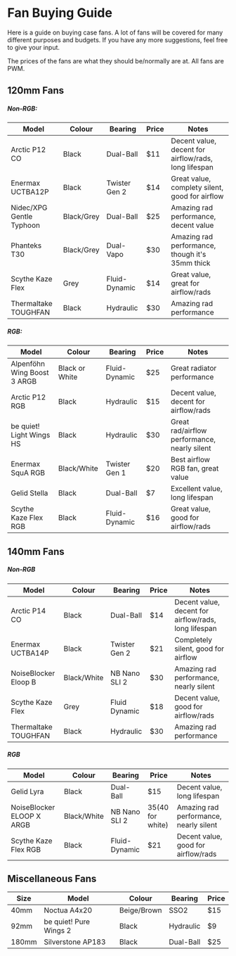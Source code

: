 # Fan Buying Guide

Here is a guide on buying case fans. A lot of fans will be covered for many different purposes and budgets. If you have any more suggestions, feel free to give your input.

The prices of the fans are what they should be/normally are at. All fans are PWM.


## 120mm Fans

##### Non-RGB:
| Model                       | Colour                      | Bearing                     | Price                       | Notes                       |
| --------------------------- | --------------------------- | --------------------------- | --------------------------- | --------------------------- |
| Arctic P12 CO               | Black                       | Dual-Ball                   | $11                         | Decent value, decent for airflow/rads, long lifespan |
| Enermax UCTBA12P            | Black                       | Twister Gen 2               | $14                         | Great value, complety silent, good for airflow |
| Nidec/XPG Gentle Typhoon    | Black/Grey                  | Dual-Ball                   | $25                         | Amazing rad performance, decent value |  
| Phanteks T30                | Black/Grey                  | Dual-Vapo                   | $30                         | Amazing rad performance, though it's 35mm thick |
| Scythe Kaze Flex            | Grey                        | Fluid-Dynamic               | $14                         | Great value, great for airflow/rads |
| Thermaltake TOUGHFAN        | Black                       | Hydraulic                   | $30                         | Amazing rad performance     |

##### RGB:
| Model                       | Colour                      | Bearing                     | Price                       | Notes                       |
| --------------------------- | --------------------------- | --------------------------- | --------------------------- | --------------------------- |
| Alpenföhn Wing Boost 3 ARGB | Black or White              | Fluid-Dynamic               | $25                         | Great radiator performance  |
| Arctic P12 RGB              | Black                       | Hydraulic                   | $15                         | Decent value, decent for airflow/rads |
| be quiet! Light Wings HS    | Black                       | Hydraulic                   | $30                         | Great rad/airflow performance, nearly silent |
| Enermax SquA RGB            | Black/White                 | Twister Gen 1               | $20                         | Best airflow RGB fan, great value |
| Gelid Stella                | Black                       | Dual-Ball                   | $7                          | Excellent value, long lifespan |
| Scythe Kaze Flex RGB        | Black                       | Fluid-Dynamic               | $16                         | Great value, good for airflow/rads |


## 140mm Fans

##### Non-RGB
| Model                       | Colour                      | Bearing                     | Price                       | Notes                       |
| --------------------------- | --------------------------- | --------------------------- | --------------------------- | --------------------------- |
| Arctic P14 CO               | Black                       | Dual-Ball                   | $14                         | Decent value, decent for airflow/rads, long lifespan |
| Enermax UCTBA14P            | Black                       | Twister Gen 2               | $21                         | Completely silent, good for airflow |
| NoiseBlocker Eloop B        | Black/White                 | NB Nano SLI 2               | $30                         | Amazing rad performance, nearly silent |
| Scythe Kaze Flex            | Grey                        | Fluid Dynamic               | $18                         | Decent value, good for airflow/rads |
| Thermaltake TOUGHFAN        | Black                       | Hydraulic                   | $30                         | Amazing rad performance     |

##### RGB
| Model                       | Colour                      | Bearing                     | Price                       | Notes                       |
| --------------------------- | --------------------------- | --------------------------- | --------------------------- | --------------------------- |
| Gelid Lyra                  | Black                       | Dual-Ball                   | $15                         | Decent value, long lifespan |
| NoiseBlocker ELOOP X ARGB   | Black/White                 | NB Nano SLI 2               | $35 ($40 for white)         | Amazing rad performance, nearly silent |
| Scythe Kaze Flex RGB        | Black                       | Fluid-Dynamic               | $21                         | Decent value, good for airflow/rads |


## Miscellaneous Fans

| Size                        | Model                       | Colour                      | Bearing                     | Price                       |
| --------------------------- | --------------------------- | --------------------------- | --------------------------- | --------------------------- |
| 40mm                        | Noctua A4x20                | Beige/Brown                 | SSO2                        | $15                         |
| 92mm                        | be quiet! Pure Wings 2      | Black                       | Hydraulic                   | $9                          |
| 180mm                       | Silverstone AP183           | Black                       | Dual-Ball                   | $25                         |
